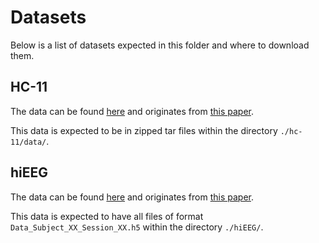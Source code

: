 # Datasets
Below is a list of datasets expected in this folder and where to download them.

## HC-11
The data can be found [here](https://crcns.org/data-sets/hc/hc-11/about-hc-11) and originates from [this paper](https://pubmed.ncbi.nlm.nih.gov/27013730/).

This data is expected to be in zipped tar files within the directory `./hc-11/data/`.

## hiEEG
The data can be found [here](https://gin.g-node.org/USZ_NCH/Human_MTL_units_scalp_EEG_and_iEEG_verbal_WM) and originates from [this paper](https://www.science.org/doi/10.1126/sciadv.aav3687).

This data is expected to have all files of format `Data_Subject_XX_Session_XX.h5` within the directory `./hiEEG/`.
